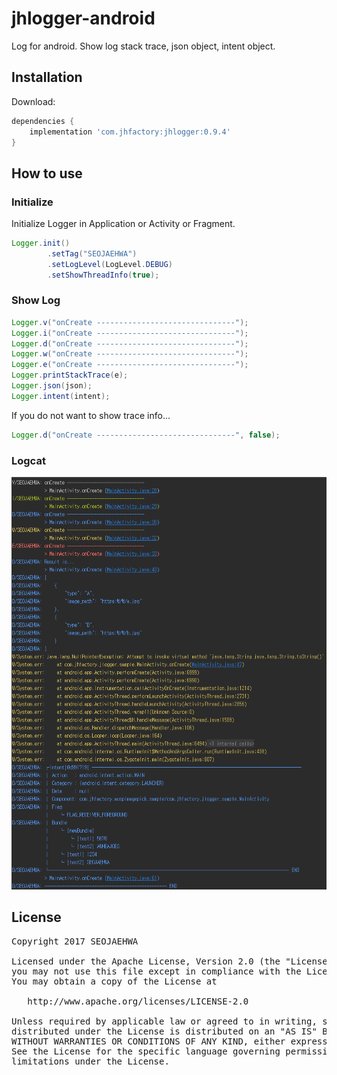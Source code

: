 # jhlogger-android
Log for android.
Show log stack trace, json object, intent object.

## Installation

Download:
```groovy
dependencies {
    implementation 'com.jhfactory:jhlogger:0.9.4'
}
```


## How to use
### Initialize
Initialize Logger in Application or Activity or Fragment.
```java
Logger.init()
        .setTag("SEOJAEHWA")
        .setLogLevel(LogLevel.DEBUG)
        .setShowThreadInfo(true);

```

### Show Log
```java
Logger.v("onCreate -------------------------------");
Logger.i("onCreate -------------------------------");
Logger.d("onCreate -------------------------------");
Logger.w("onCreate -------------------------------");
Logger.e("onCreate -------------------------------");
Logger.printStackTrace(e);
Logger.json(json);
Logger.intent(intent);
```

If you do not want to show trace info...
```java
Logger.d("onCreate -------------------------------", false);
```
### Logcat
<img src='https://github.com/SEOJAEHWA/jhlogger-android/blob/master/images/logcat_capt2.PNG'/>



## License
<pre>
Copyright 2017 SEOJAEHWA

Licensed under the Apache License, Version 2.0 (the "License");
you may not use this file except in compliance with the License.
You may obtain a copy of the License at

   http://www.apache.org/licenses/LICENSE-2.0

Unless required by applicable law or agreed to in writing, software
distributed under the License is distributed on an "AS IS" BASIS,
WITHOUT WARRANTIES OR CONDITIONS OF ANY KIND, either express or implied.
See the License for the specific language governing permissions and
limitations under the License.
</pre>
